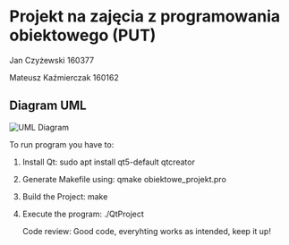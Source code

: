 # Projekt na zajęcia z programowania obiektowego (PUT)


Jan Czyżewski 160377

Mateusz Kaźmierczak 160162

## Diagram UML 

![UML Diagram](uml.png)

To run program you have to:
1. Install Qt:
    sudo apt install qt5-default qtcreator
2. Generate Makefile using:
    qmake obiektowe_projekt.pro
3. Build the Project:
    make
4. Execute the program:
    ./QtProject

   Code review: Good code, everyhting works as intended, keep it up!
